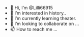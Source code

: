- 👋 Hi, I’m @Lilli66915
- 👀 I’m interested in history..
- 🌱 I’m currently learning theater.
- 💞️ I’m looking to collaborate on ...
- 📫 How to reach me ...

<!---
Lilli66915/Lilli66915 is a ✨ special ✨ repository because its `README.md` (this file) appears on your GitHub profile.
You can click the Preview link to take a look at your changes.
---
